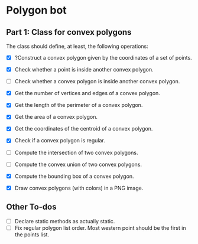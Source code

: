 # Polygon bot
## Part 1: Class for convex polygons
The class should define, at least, the following operations:

- [x] ?Construct a convex polygon given by the coordinates of a set of points.
- [x] Check whether a point is inside another convex polygon.
- [ ] Check whether a convex polygon is inside another convex polygon.
- [x] Get the number of vertices and edges of a convex polygon.
- [x] Get the length of the perimeter of a convex polygon.
- [x] Get the area of a convex polygon.
- [x] Get the coordinates of the centroid of a convex polygon.
- [x] Check if a convex polygon is regular.
- [ ] Compute the intersection of two convex polygons.
- [ ] Compute the convex union of two convex polygons.
- [x] Compute the bounding box of a convex polygon.
- [x] Draw convex polygons (with colors) in a PNG image.


## Other To-dos
- [ ] Declare static methods as actually static.
- [ ] Fix regular polygon list order. Most western point should be the first in the points list.
